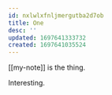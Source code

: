 ```yaml
---
id: nxlwlxfnljmergutba2d7ob
title: One
desc: ''
updated: 1697641333732
created: 1697641035524
---
```

[[my-note]] is the thing.

Interesting.
